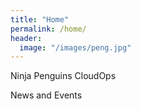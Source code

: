 ```yaml
---
title: "Home"
permalink: /home/
header:
  image: "/images/peng.jpg"
---
```


Ninja Penguins CloudOps


News and Events
